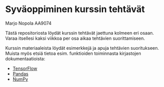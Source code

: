 # Syväoppiminen kurssin tehtävät

Marjo Nopola AA9074

Tästä repositoriosta löydät kurssin tehtävät jaettuna kolmeen eri osaan. Varaa itsellesi kaksi viikkoa per osa aikaa tehtävien suorittamiseen.

Kurssin materiaaleista löydät esimerkkejä ja apuja tehtävien suoritukseen. Muista myös etsiä tietoa esim. funktioiden toiminnasta kirjastojen dokumentaatioista:

* [TensorFlow](https://www.tensorflow.org/api_docs/python/tf)
* [Pandas](https://pandas.pydata.org/docs/)
* [NumPy](https://numpy.org/doc/1.21/reference/index.html) 